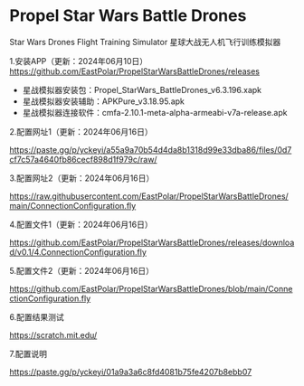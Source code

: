 # Propel Star Wars Battle Drones
Star Wars Drones Flight Training Simulator
星球大战无人机飞行训练模拟器

1.安装APP（更新：2024年06月10日）
  https://github.com/EastPolar/PropelStarWarsBattleDrones/releases
  * 星战模拟器安装包：Propel_StarWars_BattleDrones_v6.3.196.xapk
  * 星战模拟器安装辅助：APKPure_v3.18.95.apk
  * 星战模拟器连接软件：cmfa-2.10.1-meta-alpha-armeabi-v7a-release.apk

2.配置网址1（更新：2024年06月16日）

  https://paste.gg/p/yckeyi/a55a9a70b54d4da8b1318d99e33dba86/files/0d7cf7c57a4640fb86cecf898d1f979c/raw/

3.配置网址2（更新：2024年06月16日）

  https://raw.githubusercontent.com/EastPolar/PropelStarWarsBattleDrones/main/ConnectionConfiguration.fly

4.配置文件1（更新：2024年06月16日）

  https://github.com/EastPolar/PropelStarWarsBattleDrones/releases/download/v0.1/4.ConnectionConfiguration.fly

5.配置文件2（更新：2024年06月16日）

  https://github.com/EastPolar/PropelStarWarsBattleDrones/blob/main/ConnectionConfiguration.fly

6.配置结果测试

  https://scratch.mit.edu/

7.配置说明

  https://paste.gg/p/yckeyi/01a9a3a6c8fd4081b75fe4207b8ebb07
